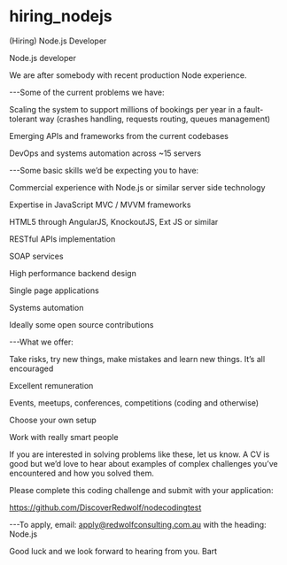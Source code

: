 # hiring_nodejs
(Hiring) Node.js Developer

Node.js developer
 
We are after somebody with recent production Node experience.
 
---Some of the current problems we have:
 
Scaling the system to support millions of bookings per year in a fault-tolerant way (crashes handling, requests routing, queues management)

Emerging APIs and frameworks from the current codebases

DevOps and systems automation across ~15 servers
 
 
---Some basic skills we’d be expecting you to have:
 
Commercial experience with Node.js or similar server side technology

Expertise in JavaScript MVC / MVVM frameworks

HTML5 through AngularJS, KnockoutJS, Ext JS or similar

RESTful APIs implementation

SOAP services

High performance backend design

Single page applications

Systems automation

Ideally some open source contributions
 


---What we offer:

Take risks, try new things, make mistakes and learn new things. It’s all encouraged

Excellent remuneration

Events, meetups, conferences, competitions (coding and otherwise)

Choose your own setup

Work with really smart people



If you are interested in solving problems like these, let us know. A CV is good but we’d love to hear about examples of complex challenges you’ve encountered and how you solved them.
 
Please complete this coding challenge and submit with your application:
 
https://github.com/DiscoverRedwolf/nodecodingtest
 
 
---To apply, email: apply@redwolfconsulting.com.au with the heading: Node.js

Good luck and we look forward to hearing from you.
Bart
 



